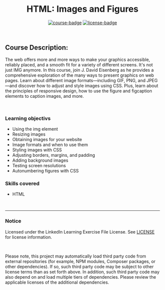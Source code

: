 <div align="center">

# HTML: Images and Figures

[![course-badge]][course-link]
[![license-badge]][LICENSE]

</div>

<!-- badge info -->
[course-badge]:https://img.shields.io/badge/learning-HTML-white?logo=Linkedin&labelColor=blue&style=for-the-badge
[course-link]:https://www.linkedin.com/learning/html-images-and-figures "HTML: Images and Figures"
[license-badge]:https://img.shields.io/badge/learning-license-success?logo=Linkedin&labelColor=black&style=for-the-badge

<br>

## Course Description:
 The web offers more and more ways to make your graphics accessible, reliably placed, and a smooth fit for a variety of different screens. It's not just IMG anymore. In this course, join J. David Eisenberg as he provides a comprehensive exploration of the many ways to present graphics on web pages. Learn about different image formats—including GIF, PNG, and JPEG—and discover how to adjust and style images using CSS. Plus, learn about the principles of responsive design, how to use the figure and figcaption elements to caption images, and more.  

<br>

### Learning objectivs
- Using the img element
- Resizing images
- Obtaining images for your website
- Image formats and when to use them
- Styling images with CSS
- Adjusting borders, margins, and padding
- Adding background images
- Testing screen resolutions
- Autonumbering figures with CSS

### Skills covered
- HTML

<br>

---
### Notice
Licensed under the LinkedIn Learning Exercise File License. See [LICENSE] for license information.

<br>

Please note, this project may automatically load third party code from external repositories (for example, NPM modules, Composer packages, or other dependencies). If so, such third party code may be subject to other license terms than as set forth above. In addition, such third party code may also depend on and load multiple tiers of dependencies. Please review the applicable licenses of the additional dependencies.

[LICENSE]:../../LICENSE "LinkedIn Learning License"